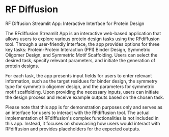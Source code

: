 # RF Diffusion

RF Diffusion Streamlit App: Interactive Interface for Protein Design

The RFdiffusion Streamlit App is an interactive web-based application that allows users to explore various protein design tasks using the RFdiffusion tool. Through a user-friendly interface, the app provides options for three key tasks: Protein-Protein Interaction (PPI) Binder Design, Symmetric Oligomer Design, and Symmetric Motif Scaffolding. Users can select the desired task, specify relevant parameters, and initiate the generation of protein designs.

For each task, the app presents input fields for users to enter relevant information, such as the target residues for binder design, the symmetry type for symmetric oligomer design, and the parameters for symmetric motif scaffolding. Upon providing the necessary inputs, users can initiate the design process and receive example outputs based on the chosen task.

Please note that this app is for demonstration purposes only and serves as an interface for users to interact with the RFdiffusion tool. The actual implementation of RFdiffusion's complex functionalities is not included in this app. Instead, it focuses on showcasing how users would interact with RFdiffusion and provides placeholders for the expected outputs.

